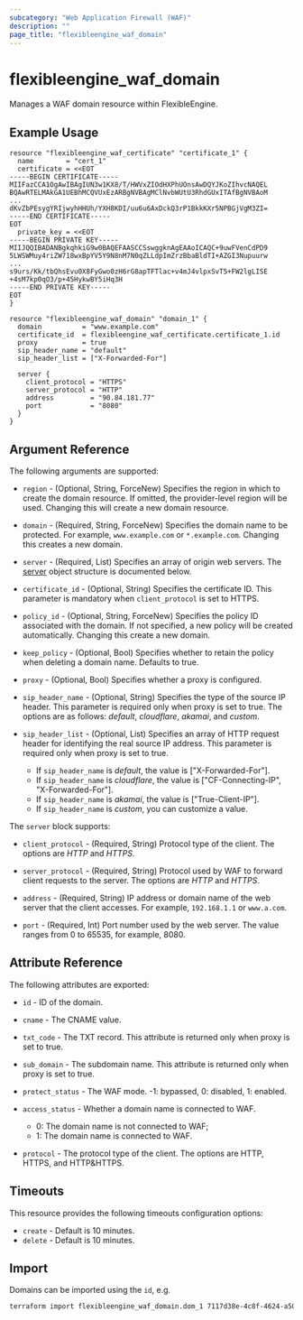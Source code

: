 ```yaml
---
subcategory: "Web Application Firewall (WAF)"
description: ""
page_title: "flexibleengine_waf_domain"
---
```


# flexibleengine_waf_domain

Manages a WAF domain resource within FlexibleEngine.

## Example Usage

```hcl
resource "flexibleengine_waf_certificate" "certificate_1" {
  name        = "cert_1"
  certificate = <<EOT
-----BEGIN CERTIFICATE-----
MIIFazCCA1OgAwIBAgIUN3w1KX8/T/HWVxZIOdHXPhUOnsAwDQYJKoZIhvcNAQEL
BQAwRTELMAkGA1UEBhMCQVUxEzARBgNVBAgMClNvbWUtU3RhdGUxITAfBgNVBAoM
...
dKvZbPEsygYRIjwyhHHUh/YXH8KDI/uu6u6AxDckQ3rP1BkkKXr5NPBGjVgM3ZI=
-----END CERTIFICATE-----
EOT
  private_key = <<EOT
-----BEGIN PRIVATE KEY-----
MIIJQQIBADANBgkqhkiG9w0BAQEFAASCCSswggknAgEAAoICAQC+9uwFVenCdPD9
5LWSWMuy4riZW718wxBpYV5Y9N8nM7N0qZLLdpImZrzBbaBldTI+AZGI3Nupuurw
...
s9urs/Kk/tbQhsEvu0X8FyGwo0zH6rG8apTFTlac+v4mJ4vlpxSvT5+FW2lgLISE
+4sM7kp0qO3/p+45HykwBY5iHq3H
-----END PRIVATE KEY-----
EOT
}

resource "flexibleengine_waf_domain" "domain_1" {
  domain          = "www.example.com"
  certificate_id  = flexibleengine_waf_certificate.certificate_1.id
  proxy           = true
  sip_header_name = "default"
  sip_header_list = ["X-Forwarded-For"]

  server {
    client_protocol = "HTTPS"
    server_protocol = "HTTP"
    address         = "90.84.181.77"
    port            = "8080"
  }
}
```

## Argument Reference

The following arguments are supported:

* `region` - (Optional, String, ForceNew) Specifies the region in which to create the domain resource.
  If omitted, the provider-level region will be used. Changing this will create a new domain resource.

* `domain` - (Required, String, ForceNew) Specifies the domain name to be protected. For example, `www.example.com`
  or `*.example.com`. Changing this creates a new domain.

* `server` - (Required, List) Specifies an array of origin web servers. The [server](#waf_server) object structure is
  documented below.

* `certificate_id` - (Optional, String) Specifies the certificate ID.
  This parameter is mandatory when `client_protocol` is set to HTTPS.

* `policy_id` - (Optional, String, ForceNew) Specifies the policy ID associated with the domain.
  If not specified, a new policy will be created automatically. Changing this create a new domain.

* `keep_policy` - (Optional, Bool) Specifies whether to retain the policy when deleting a domain name. Defaults to true.

* `proxy` - (Optional, Bool) Specifies whether a proxy is configured.

* `sip_header_name` - (Optional, String) Specifies the type of the source IP header.
  This parameter is required only when proxy is set to true. The options are as follows:
  *default*, *cloudflare*, *akamai*, and *custom*.

* `sip_header_list` - (Optional, List) Specifies an array of HTTP request header for identifying the real source IP address.
  This parameter is required only when proxy is set to true.
  + If `sip_header_name` is *default*, the value is ["X-Forwarded-For"].
  + If `sip_header_name` is *cloudflare*, the value is ["CF-Connecting-IP", "X-Forwarded-For"].
  + If `sip_header_name` is *akamai*, the value is ["True-Client-IP"].
  + If `sip_header_name` is *custom*, you can customize a value.

<a name="waf_server"></a>
The `server` block supports:

* `client_protocol` - (Required, String) Protocol type of the client. The options are *HTTP* and *HTTPS*.

* `server_protocol` - (Required, String) Protocol used by WAF to forward client requests to the server.
  The options are *HTTP* and *HTTPS*.

* `address` - (Required, String) IP address or domain name of the web server that the client accesses.
  For example, `192.168.1.1` or `www.a.com`.

* `port` - (Required, Int) Port number used by the web server. The value ranges from 0 to 65535, for example, 8080.

## Attribute Reference

The following attributes are exported:

* `id` -  ID of the domain.

* `cname` - The CNAME value.

* `txt_code` - The TXT record. This attribute is returned only when proxy is set to true.

* `sub_domain` - The subdomain name. This attribute is returned only when proxy is set to true.

* `protect_status` - The WAF mode. -1: bypassed, 0: disabled, 1: enabled.

* `access_status` - Whether a domain name is connected to WAF.
  + 0: The domain name is not connected to WAF;
  + 1: The domain name is connected to WAF.

* `protocol` - The protocol type of the client. The options are HTTP, HTTPS, and HTTP&HTTPS.

## Timeouts

This resource provides the following timeouts configuration options:

* `create` - Default is 10 minutes.
* `delete` - Default is 10 minutes.

## Import

Domains can be imported using the `id`, e.g.

```sh
terraform import flexibleengine_waf_domain.dom_1 7117d38e-4c8f-4624-a505-bd96b97d024c
```

